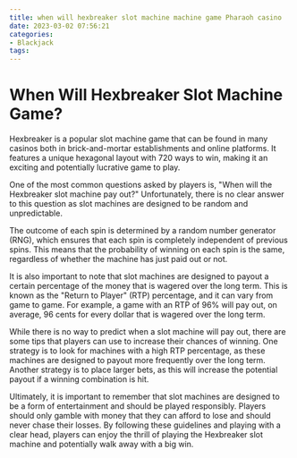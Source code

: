 ```yaml
---
title: when will hexbreaker slot machine machine game Pharaoh casino
date: 2023-03-02 07:56:21
categories:
- Blackjack
tags:
---
```

# When Will Hexbreaker Slot Machine Game?

Hexbreaker is a popular slot machine game that can be found in many casinos both in brick-and-mortar establishments and online platforms. It features a unique hexagonal layout with 720 ways to win, making it an exciting and potentially lucrative game to play.

One of the most common questions asked by players is, "When will the Hexbreaker slot machine pay out?" Unfortunately, there is no clear answer to this question as slot machines are designed to be random and unpredictable. 

The outcome of each spin is determined by a random number generator (RNG), which ensures that each spin is completely independent of previous spins. This means that the probability of winning on each spin is the same, regardless of whether the machine has just paid out or not.

It is also important to note that slot machines are designed to payout a certain percentage of the money that is wagered over the long term. This is known as the "Return to Player" (RTP) percentage, and it can vary from game to game. For example, a game with an RTP of 96% will pay out, on average, 96 cents for every dollar that is wagered over the long term.

While there is no way to predict when a slot machine will pay out, there are some tips that players can use to increase their chances of winning. One strategy is to look for machines with a high RTP percentage, as these machines are designed to payout more frequently over the long term. Another strategy is to place larger bets, as this will increase the potential payout if a winning combination is hit.

Ultimately, it is important to remember that slot machines are designed to be a form of entertainment and should be played responsibly. Players should only gamble with money that they can afford to lose and should never chase their losses. By following these guidelines and playing with a clear head, players can enjoy the thrill of playing the Hexbreaker slot machine and potentially walk away with a big win.